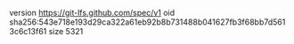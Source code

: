 version https://git-lfs.github.com/spec/v1
oid sha256:543e718e193d29ca322a61eb92b8b731488b041627fb3f68bb7d5613c6c13f61
size 5321
